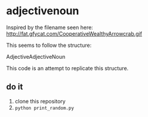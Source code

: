 adjectivenoun
=============

Inspired by the filename seen here: http://fat.gfycat.com/CooperativeWealthyArrowcrab.gif

This seems to follow the structure:

AdjectiveAdjectiveNoun

This code is an attempt to replicate this structure.

do it
-----

1. clone this repository
2. `python print_random.py`
